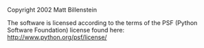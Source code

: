 Copyright 2002 Matt Billenstein

The software is licensed according to the terms of the PSF (Python Software Foundation) license found here: http://www.python.org/psf/license/